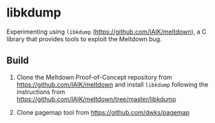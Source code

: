 # libkdump
Experimenting using `libkdump` (https://github.com/IAIK/meltdown), a C library that provides tools to exploit the Meltdown bug.

## Build
1. Clone the Meltdown Proof-of-Concept repository from https://github.com/IAIK/meltdown and install `libkdump` following the instructions from https://github.com/IAIK/meltdown/tree/master/libkdump

2. Clone pagemap tool from https://github.com/dwks/pagemap


